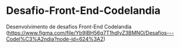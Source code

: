 # Desafio-Front-End-Codelandia
Desenvolvimento de desafios Front-End Codelandia (https://www.figma.com/file/Yb9IBH56g7T1hdIyZ3BMNO/Desafios---Codel%C3%A2ndia?node-id=624%3A2)
